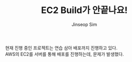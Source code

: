 ﻿---
layout: post
title: "EC2 Build가 안끝나요!"
categories: ToyProject
tags: [devops]
author:
  - Jinseop Sim
---
현재 진행 중인 프로젝트는 연습 삼아 배포까지 진행하고 있다.  
AWS의 EC2를 서버를 통해 배포를 진행하는데, 문제가 발생했다.  